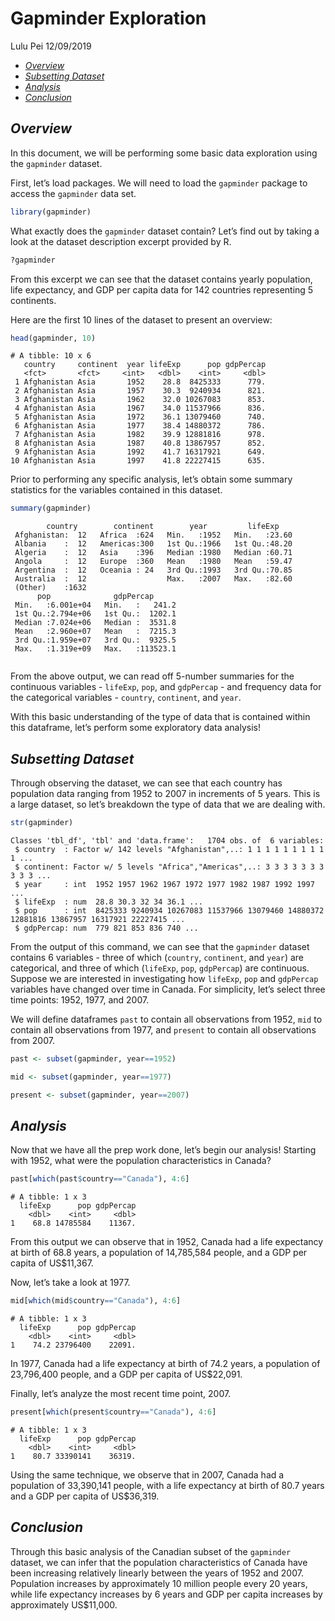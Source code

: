 Gapminder Exploration
================
Lulu Pei
12/09/2019

  - [*Overview*](#overview)
  - [*Subsetting Dataset*](#subsetting-dataset)
  - [*Analysis*](#analysis)
  - [*Conclusion*](#conclusion)

## *Overview*

In this document, we will be performing some basic data exploration
using the `gapminder` dataset.

First, let’s load packages. We will need to load the `gapminder` package
to access the `gapminder` data set.

``` r
library(gapminder)
```

What exactly does the `gapminder` dataset contain? Let’s find out by
taking a look at the dataset description excerpt provided by R.

``` r
?gapminder
```

From this excerpt we can see that the dataset contains yearly
population, life expectancy, and GDP per capita data for 142 countries
representing 5 continents.

Here are the first 10 lines of the dataset to present an overview:

``` r
head(gapminder, 10)
```

    # A tibble: 10 x 6
       country     continent  year lifeExp      pop gdpPercap
       <fct>       <fct>     <int>   <dbl>    <int>     <dbl>
     1 Afghanistan Asia       1952    28.8  8425333      779.
     2 Afghanistan Asia       1957    30.3  9240934      821.
     3 Afghanistan Asia       1962    32.0 10267083      853.
     4 Afghanistan Asia       1967    34.0 11537966      836.
     5 Afghanistan Asia       1972    36.1 13079460      740.
     6 Afghanistan Asia       1977    38.4 14880372      786.
     7 Afghanistan Asia       1982    39.9 12881816      978.
     8 Afghanistan Asia       1987    40.8 13867957      852.
     9 Afghanistan Asia       1992    41.7 16317921      649.
    10 Afghanistan Asia       1997    41.8 22227415      635.

Prior to performing any specific analysis, let’s obtain some summary
statistics for the variables contained in this dataset.

``` r
summary(gapminder)
```

``` 
        country        continent        year         lifeExp     
 Afghanistan:  12   Africa  :624   Min.   :1952   Min.   :23.60  
 Albania    :  12   Americas:300   1st Qu.:1966   1st Qu.:48.20  
 Algeria    :  12   Asia    :396   Median :1980   Median :60.71  
 Angola     :  12   Europe  :360   Mean   :1980   Mean   :59.47  
 Argentina  :  12   Oceania : 24   3rd Qu.:1993   3rd Qu.:70.85  
 Australia  :  12                  Max.   :2007   Max.   :82.60  
 (Other)    :1632                                                
      pop              gdpPercap       
 Min.   :6.001e+04   Min.   :   241.2  
 1st Qu.:2.794e+06   1st Qu.:  1202.1  
 Median :7.024e+06   Median :  3531.8  
 Mean   :2.960e+07   Mean   :  7215.3  
 3rd Qu.:1.959e+07   3rd Qu.:  9325.5  
 Max.   :1.319e+09   Max.   :113523.1  
                                       
```

From the above output, we can read off 5-number summaries for the
continuous variables - `lifeExp`, `pop`, and `gdpPercap` - and frequency
data for the categorical variables - `country`, `continent`, and `year`.

With this basic understanding of the type of data that is contained
within this dataframe, let’s perform some exploratory data analysis\!

## *Subsetting Dataset*

Through observing the dataset, we can see that each country has
population data ranging from 1952 to 2007 in increments of 5 years. This
is a large dataset, so let’s breakdown the type of data that we are
dealing with.

``` r
str(gapminder)
```

    Classes 'tbl_df', 'tbl' and 'data.frame':   1704 obs. of  6 variables:
     $ country  : Factor w/ 142 levels "Afghanistan",..: 1 1 1 1 1 1 1 1 1 1 ...
     $ continent: Factor w/ 5 levels "Africa","Americas",..: 3 3 3 3 3 3 3 3 3 3 ...
     $ year     : int  1952 1957 1962 1967 1972 1977 1982 1987 1992 1997 ...
     $ lifeExp  : num  28.8 30.3 32 34 36.1 ...
     $ pop      : int  8425333 9240934 10267083 11537966 13079460 14880372 12881816 13867957 16317921 22227415 ...
     $ gdpPercap: num  779 821 853 836 740 ...

From the output of this command, we can see that the `gapminder` dataset
contains 6 variables - three of which (`country`, `continent`, and
`year`) are categorical, and three of which (`lifeExp`, `pop`,
`gdpPercap`) are continuous. Suppose we are interested in investigating
how `lifeExp`, `pop` and `gdpPercap` variables have changed over time in
Canada. For simplicity, let’s select three time points: 1952, 1977, and
2007.

We will define dataframes `past` to contain all observations from 1952,
`mid` to contain all observations from 1977, and `present` to contain
all observations from 2007.

``` r
past <- subset(gapminder, year==1952)

mid <- subset(gapminder, year==1977)

present <- subset(gapminder, year==2007)
```

## *Analysis*

Now that we have all the prep work done, let’s begin our analysis\!
Starting with 1952, what were the population characteristics in Canada?

``` r
past[which(past$country=="Canada"), 4:6]
```

    # A tibble: 1 x 3
      lifeExp      pop gdpPercap
        <dbl>    <int>     <dbl>
    1    68.8 14785584    11367.

From this output we can observe that in 1952, Canada had a life
expectancy at birth of 68.8 years, a population of 14,785,584 people,
and a GDP per capita of US$11,367.

Now, let’s take a look at 1977.

``` r
mid[which(mid$country=="Canada"), 4:6]
```

    # A tibble: 1 x 3
      lifeExp      pop gdpPercap
        <dbl>    <int>     <dbl>
    1    74.2 23796400    22091.

In 1977, Canada had a life expectancy at birth of 74.2 years, a
population of 23,796,400 people, and a GDP per capita of US$22,091.

Finally, let’s analyze the most recent time point, 2007.

``` r
present[which(present$country=="Canada"), 4:6]
```

    # A tibble: 1 x 3
      lifeExp      pop gdpPercap
        <dbl>    <int>     <dbl>
    1    80.7 33390141    36319.

Using the same technique, we observe that in 2007, Canada had a
population of 33,390,141 people, with a life expectancy at birth of 80.7
years and a GDP per capita of US$36,319.

## *Conclusion*

Through this basic analysis of the Canadian subset of the `gapminder` dataset, we
can infer that the population characteristics of Canada have been
increasing relatively linearly between the years of 1952 and 2007.
Population increases by approximately 10 million people every 20 years,
while life expectancy increases by 6 years and GDP per capita increases
by approximately US$11,000.
